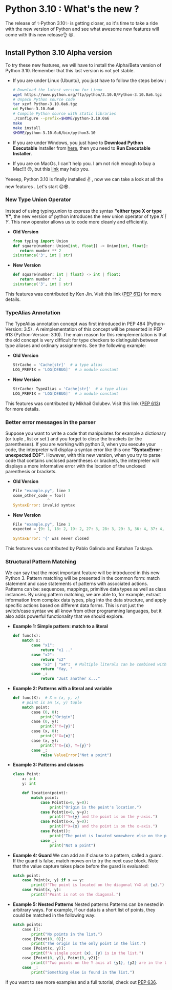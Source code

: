 # Python 3.10 : What's the new ?

The release of ✨Python 3.10✨ is getting closer, so it's time to take a ride with the new version of Python and see what awesome new features will come with this new release👌 😍. 

## Install Python 3.10 Alpha version

To try these new features, we will have to install the Alpha/Beta version of Python 3.10. Remember that this last version is not yet stable. 
- If you are under Linux (Ubuntu), you just have to follow the steps below : 

     ```sh
     # Download the latest version for Linux
     wget https://www.python.org/ftp/python/3.10.0/Python-3.10.0a6.tgz
     # Unpack Python source code
     tar xzvf Python-3.10.0a6.tgz
    cd Python-3.10.0a6
    # Compile Python source with static libraries
    ./configure --prefix=$HOME/python-3.10.0a6
    make
    make install
    $HOME/python-3.10.0a6/bin/python3.10
    ```
- If you are under Windows, you just have to **Download Python Executable** Installer from [here](https://www.python.org/ftp/python/3.10.0/python-3.10.0a6-amd64.exe), then you need to **Run Executable Installer**. 
- If you are on MacOs, I can't help you. I am not rich enough to buy a Mac!!! 😒, but this [link](https://opensource.com/article/19/5/python-3-default-mac) may help you. 

Yeeeep, Python 3.10 is finally installed ✌ , now we can take a look at all the new features . Let's start 😉😎. 

### New Type Union Operator
Instead of using typing.union to express the syntax **"either type X or type Y"**, the new version of python introduces the new union operator of type *X | Y*. This new operator allows us to code more cleanly and efficiently.

- **Old Version**
     ```python
    from typing import Union
    def square(number: Union[int, float]) -> Union[int, float]:
        return number ** 2
    isinstance('3', int | str)
    ```
- **New Version**
     ```python
    def square(number: int | float) -> int | float:
        return number ** 2
    isinstance('3', int | str)
    ```
This features was contributed by Ken Jin. Visit this link ([PEP 612](https://www.python.org/dev/peps/pep-0612)) for more details. 

### TypeAlias Annotation
The TypeAlias annotation concept was first introduced in PEP 484 (Python-Version: 3.5) . A reimplementation of this concept will be presented in PEP 613 (Python-Version: 3.10). The main reason for this reimplementation is that the old concept is very difficult for type checkers to distinguish between type aliases and ordinary assignments.  See the following example:
- **Old Version**
     ```python
    StrCache = 'Cache[str]'  # a type alias
    LOG_PREFIX = 'LOG[DEBUG]'  # a module constant
    ```
- **New Version**
     ```python
    StrCache: TypeAlias = 'Cache[str]'  # a type alias
    LOG_PREFIX = 'LOG[DEBUG]'  # a module constant
    ```
This features was contributed by  Mikhail Golubev. Visit this link ([PEP 613](https://www.python.org/dev/peps/pep-0613)) for more details.

### Better error messages in the parser
Suppose you want to write a code that manipulates for example a dictionary (or tuple , list or set ) and you forget to close the brackets (or the parentheses). If you are working with python 3, when you execute your code, the interpreter will display a syntax error like this one **"SyntaxError : unexpected EOF"**. 
However, with this new version, when you try to parse code that contains unclosed parentheses or brackets, the interpreter will displays a more informative error with the location of the unclosed parenthesis or brackets. 
- **Old Version**
     ```python
    File "example.py", line 3
    some_other_code = foo()
                    ^
    SyntaxError: invalid syntax
    ```
- **New Version**
     ```python
    File "example.py", line 1
    expected = {9: 1, 18: 2, 19: 2, 27: 3, 28: 3, 29: 3, 36: 4, 37: 4,
               ^
    SyntaxError: '{' was never closed
    ```
This features was contributed by Pablo Galindo and Batuhan Taskaya.

### Structural Pattern Matching

We can say that the most important feature will be introduced in this new Python 3. 
Pattern matching will be presented in the common form: match statement and case statements of patterns with associated actions.  Patterns can be: sequences, mappings, primitive data types as well as class instances. By using pattern matching, we are able to, for example, extract information from complex data types, plug into the data structure, and apply specific actions based on different data forms. This is not just the switch/case syntax we all know from other programming languages, but it also adds powerful functionality that we should explore. 

- **Example 1: Simple pattern: match to a literal** 
    ```python
    def func(x):
        match x:
            case "x1":
                return "x1 .."
            case "x2":
                return "x2"
            case "x3" | "x4":  # Multiple literals can be combined with `|`
                return "Yay, "
            case _:
                return "Just another x..."
    ```

- **Example 2: Patterns with a literal and variable** 
    ```python
    def func(X):  # X = (x, y, z)
        # point is an (x, y) tuple
        match point:
            case (0, 0):
                print("Origin")
            case (0, y):
                print(f"Y={y}")
            case (x, 0):
                print(f"X={x}")
            case (x, y):
                print(f"X={x}, Y={y}")
            case _:
                raise ValueError("Not a point")
    ```

- **Example 3: Patterns and classes** 
    ```python
    class Point:
        x: int
        y: int

        def location(point):
            match point:
                case Point(x=0, y=0):
                    print("Origin is the point's location.")
                case Point(x=0, y=y):
                    print(f"Y={y} and the point is on the y-axis.")
                case Point(x=x, y=0):
                    print(f"X={x} and the point is on the x-axis.")
                case Point():
                    print("The point is located somewhere else on the plane.")
                case _:
                    print("Not a point")
    ```

- **Example 4: Guard**
We can add an if clause to a pattern, called a guard. If the guard is false, match moves on to try the next case block. Note that the value capture takes place before the guard is evaluated:
    ```python
    match point:
        case Point(x, y) if x == y:
            print(f"The point is located on the diagonal Y=X at {x}.")
        case Point(x, y):
            print(f"Point is not on the diagonal.")
    ```
- **Example 5: Nested Patterns**
Nested patterns
Patterns can be nested in arbitrary ways. For example, if our data is a short list of points, they could be matched in the following way:
    ```python
    match points:
        case []:
            print("No points in the list.")
        case [Point(0, 0)]:
            print("The origin is the only point in the list.")
        case [Point(x, y)]:
            print(f"A single point {x}, {y} is in the list.")
        case [Point(0, y1), Point(0, y2)]:
            print(f"Two points on the Y axis at {y1}, {y2} are in the list.")
        case _:
            print("Something else is found in the list.")
    ```
If you want to see more examples and a full tutorial, check out [PEP 636](https://www.python.org/dev/peps/pep-0636/).